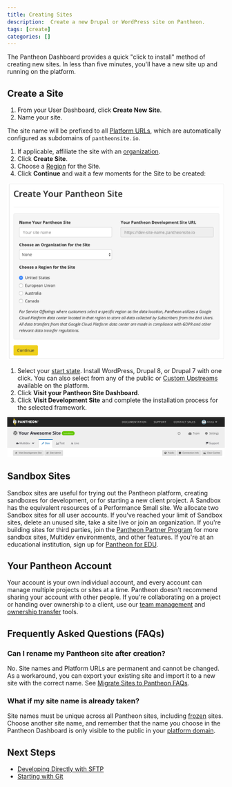 ```yaml
---
title: Creating Sites
description:  Create a new Drupal or WordPress site on Pantheon.
tags: [create]
categories: []
---
```

The Pantheon Dashboard provides a quick "click to install" method of creating new sites. In less than five minutes, you'll have a new site up and running on the platform.

## Create a Site

1.  From your User Dashboard, click **Create New Site**.
1.  Name your site.

  <Alert title="Note" type="info">

  The site name will be prefixed to all [Platform URLs](/domains/#platform-domains), which are automatically configured as subdomains of `pantheonsite.io`.

  </Alert>

1. If applicable, affiliate the site with an [organization](/organization-dashboard/#new-sites).
1. Click **Create Site**.
1. Choose a [Region](/regions/) for the Site.
1. Click **Continue** and wait a few moments for the Site to be created:

  ![Select a Region from the Create Your Pantheon Site screen](../images/dashboard/create-pantheon-site.png)

1. Select your [start state](/start-state). Install WordPress, Drupal 8, or Drupal 7 with one click. You can also select from any of the public or [Custom Upstreams](/custom-upstream) available on the platform.
1. Click **Visit your Pantheon Site Dashboard**.
1. Click **Visit Development Site** and complete the installation process for the selected framework.

  ![Visit development site button](../images/dashboard/visit-development-site.png)

## Sandbox Sites

Sandbox sites are useful for trying out the Pantheon platform, creating sandboxes for development, or for starting a new client project. A Sandbox has the equivalent resources of a Performance Small site. We allocate two Sandbox sites for all user accounts. If you've reached your limit of Sandbox sites, delete an unused site, take a site live or join an organization. If you're building sites for third parties, join the [Pantheon Partner Program](https://pantheon.io/agencies/partner-program) for more sandbox sites, Multidev environments, and other features. If you're at an educational institution, sign up for [Pantheon for EDU](https://pantheon.io/pantheon-top-edu).

## Your Pantheon Account
Your account is your own individual account, and every account can manage multiple projects or sites at a time. Pantheon doesn't recommend sharing your account with other people. If you're collaborating on a project or handing over ownership to a client, use our [team management](/team-management) and [ownership transfer](/site-owner-faq/#billing-tasks) tools.

## Frequently Asked Questions (FAQs)

### Can I rename my Pantheon site after creation?
No. Site names and Platform URLs are permanent and cannot be changed. As a workaround, you can export your existing site and import it to a new site with the correct name. See [Migrate Sites to Pantheon FAQs](/migrate/#how-do-i-clone-an-existing-pantheon-site).

### What if my site name is already taken?

Site names must be unique across all Pantheon sites, including [frozen](/platform-considerations/#inactive-site-freezing) sites. Choose another site name, and remember that the name you choose in the Pantheon Dashboard is only visible to the public in your [platform domain](/domains/#platform-domains).

## Next Steps
 - [Developing Directly with SFTP](/sftp/)
 - [Starting with Git](/git/)
